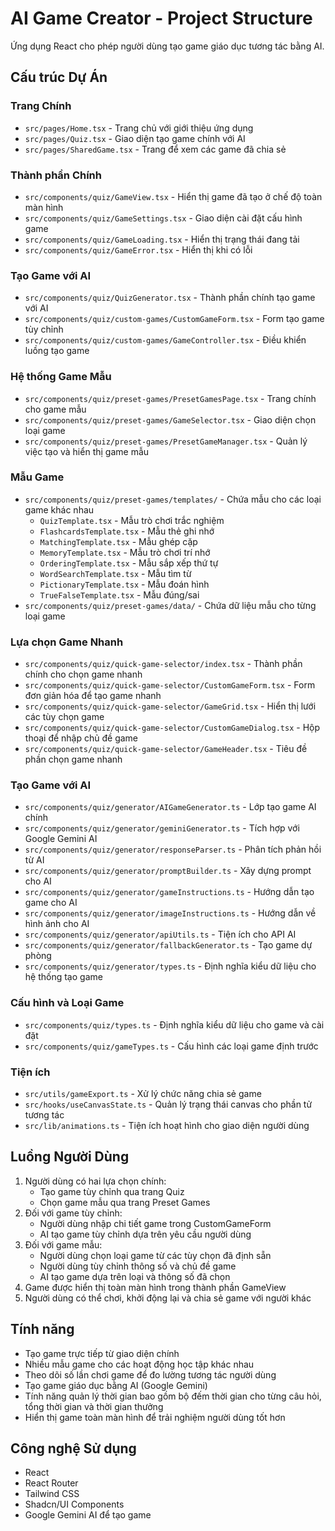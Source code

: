
# AI Game Creator - Project Structure

Ứng dụng React cho phép người dùng tạo game giáo dục tương tác bằng AI.

## Cấu trúc Dự Án

### Trang Chính
- `src/pages/Home.tsx` - Trang chủ với giới thiệu ứng dụng
- `src/pages/Quiz.tsx` - Giao diện tạo game chính với AI
- `src/pages/SharedGame.tsx` - Trang để xem các game đã chia sẻ

### Thành phần Chính
- `src/components/quiz/GameView.tsx` - Hiển thị game đã tạo ở chế độ toàn màn hình
- `src/components/quiz/GameSettings.tsx` - Giao diện cài đặt cấu hình game
- `src/components/quiz/GameLoading.tsx` - Hiển thị trạng thái đang tải
- `src/components/quiz/GameError.tsx` - Hiển thị khi có lỗi

### Tạo Game với AI
- `src/components/quiz/QuizGenerator.tsx` - Thành phần chính tạo game với AI
- `src/components/quiz/custom-games/CustomGameForm.tsx` - Form tạo game tùy chỉnh
- `src/components/quiz/custom-games/GameController.tsx` - Điều khiển luồng tạo game

### Hệ thống Game Mẫu
- `src/components/quiz/preset-games/PresetGamesPage.tsx` - Trang chính cho game mẫu
- `src/components/quiz/preset-games/GameSelector.tsx` - Giao diện chọn loại game
- `src/components/quiz/preset-games/PresetGameManager.tsx` - Quản lý việc tạo và hiển thị game mẫu

### Mẫu Game
- `src/components/quiz/preset-games/templates/` - Chứa mẫu cho các loại game khác nhau
  - `QuizTemplate.tsx` - Mẫu trò chơi trắc nghiệm
  - `FlashcardsTemplate.tsx` - Mẫu thẻ ghi nhớ
  - `MatchingTemplate.tsx` - Mẫu ghép cặp
  - `MemoryTemplate.tsx` - Mẫu trò chơi trí nhớ
  - `OrderingTemplate.tsx` - Mẫu sắp xếp thứ tự
  - `WordSearchTemplate.tsx` - Mẫu tìm từ
  - `PictionaryTemplate.tsx` - Mẫu đoán hình
  - `TrueFalseTemplate.tsx` - Mẫu đúng/sai
- `src/components/quiz/preset-games/data/` - Chứa dữ liệu mẫu cho từng loại game

### Lựa chọn Game Nhanh
- `src/components/quiz/quick-game-selector/index.tsx` - Thành phần chính cho chọn game nhanh
- `src/components/quiz/quick-game-selector/CustomGameForm.tsx` - Form đơn giản hóa để tạo game nhanh
- `src/components/quiz/quick-game-selector/GameGrid.tsx` - Hiển thị lưới các tùy chọn game
- `src/components/quiz/quick-game-selector/CustomGameDialog.tsx` - Hộp thoại để nhập chủ đề game
- `src/components/quiz/quick-game-selector/GameHeader.tsx` - Tiêu đề phần chọn game nhanh

### Tạo Game với AI
- `src/components/quiz/generator/AIGameGenerator.ts` - Lớp tạo game AI chính
- `src/components/quiz/generator/geminiGenerator.ts` - Tích hợp với Google Gemini AI
- `src/components/quiz/generator/responseParser.ts` - Phân tích phản hồi từ AI
- `src/components/quiz/generator/promptBuilder.ts` - Xây dựng prompt cho AI
- `src/components/quiz/generator/gameInstructions.ts` - Hướng dẫn tạo game cho AI
- `src/components/quiz/generator/imageInstructions.ts` - Hướng dẫn về hình ảnh cho AI
- `src/components/quiz/generator/apiUtils.ts` - Tiện ích cho API AI
- `src/components/quiz/generator/fallbackGenerator.ts` - Tạo game dự phòng
- `src/components/quiz/generator/types.ts` - Định nghĩa kiểu dữ liệu cho hệ thống tạo game

### Cấu hình và Loại Game
- `src/components/quiz/types.ts` - Định nghĩa kiểu dữ liệu cho game và cài đặt
- `src/components/quiz/gameTypes.ts` - Cấu hình các loại game định trước

### Tiện ích
- `src/utils/gameExport.ts` - Xử lý chức năng chia sẻ game
- `src/hooks/useCanvasState.ts` - Quản lý trạng thái canvas cho phần tử tương tác
- `src/lib/animations.ts` - Tiện ích hoạt hình cho giao diện người dùng

## Luồng Người Dùng
1. Người dùng có hai lựa chọn chính:
   - Tạo game tùy chỉnh qua trang Quiz
   - Chọn game mẫu qua trang Preset Games
2. Đối với game tùy chỉnh:
   - Người dùng nhập chi tiết game trong CustomGameForm
   - AI tạo game tùy chỉnh dựa trên yêu cầu người dùng
3. Đối với game mẫu:
   - Người dùng chọn loại game từ các tùy chọn đã định sẵn
   - Người dùng tùy chỉnh thông số và chủ đề game
   - AI tạo game dựa trên loại và thông số đã chọn
4. Game được hiển thị toàn màn hình trong thành phần GameView
5. Người dùng có thể chơi, khởi động lại và chia sẻ game với người khác

## Tính năng
- Tạo game trực tiếp từ giao diện chính
- Nhiều mẫu game cho các hoạt động học tập khác nhau
- Theo dõi số lần chơi game để đo lường tương tác người dùng
- Tạo game giáo dục bằng AI (Google Gemini)
- Tính năng quản lý thời gian bao gồm bộ đếm thời gian cho từng câu hỏi, tổng thời gian và thời gian thưởng
- Hiển thị game toàn màn hình để trải nghiệm người dùng tốt hơn

## Công nghệ Sử dụng
- React
- React Router
- Tailwind CSS
- Shadcn/UI Components
- Google Gemini AI để tạo game
